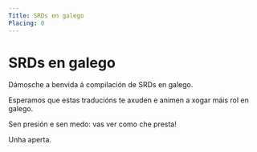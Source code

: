 ```yaml
---
Title: SRDs en galego
Placing: 0
---
```


# SRDs en galego

Dámosche a benvida á compilación de SRDs en galego.

Esperamos que estas traducións te axuden e animen a xogar máis rol en galego.

Sen presión e sen medo: vas ver como che presta!

Unha aperta.
